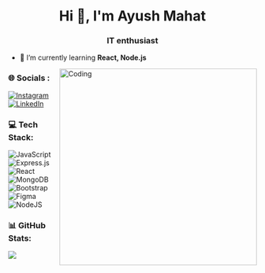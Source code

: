 <h1 align="center">Hi 👋, I'm Ayush Mahat</h1>
<h3 align="center">IT enthusiast</h3>

- 🌱 I’m currently learning **React, Node.js**
<img align="right" alt="Coding" width="400" src="https://i.pinimg.com/originals/e8/f4/53/e8f453469a3ec97ecd354df465d73913.gif" />

<h3 align="left">🌐 Socials :</h3>
<p align="left">

[![Instagram](https://img.shields.io/badge/Instagram-%23E4405F.svg?logo=Instagram&logoColor=white)](https://instagram.com/https://instagram.com/ayush_jr_) [![LinkedIn](https://img.shields.io/badge/LinkedIn-%230077B5.svg?logo=linkedin&logoColor=white)](https://linkedin.com/in/https://linkedin.com/in/ayush-mahat-146795243) 

</p>

<h3 align="left">💻 Tech Stack:</h3>
<p align="left">

![JavaScript](https://img.shields.io/badge/javascript-%23323330.svg?style=for-the-badge&logo=javascript&logoColor=%23F7DF1E) ![Express.js](https://img.shields.io/badge/express.js-%23404d59.svg?style=for-the-badge&logo=express&logoColor=%2361DAFB) ![React](https://img.shields.io/badge/react-%2320232a.svg?style=for-the-badge&logo=react&logoColor=%2361DAFB) <br>![MongoDB](https://img.shields.io/badge/MongoDB-%234ea94b.svg?style=for-the-badge&logo=mongodb&logoColor=white) ![Bootstrap](https://img.shields.io/badge/bootstrap-%238511FA.svg?style=for-the-badge&logo=bootstrap&logoColor=white) <br> ![Figma](https://img.shields.io/badge/figma-%23F24E1E.svg?style=for-the-badge&logo=figma&logoColor=white) ![NodeJS](https://img.shields.io/badge/node.js-6DA55F?style=for-the-badge&logo=node.js&logoColor=white)
</p>

<h3 align="left">📊 GitHub Stats:</h3>

![](https://github-readme-stats.vercel.app/api/top-langs/?username=ayushh-11&theme=dark&hide_border=true&include_all_commits=false&count_private=false&layout=compact)

